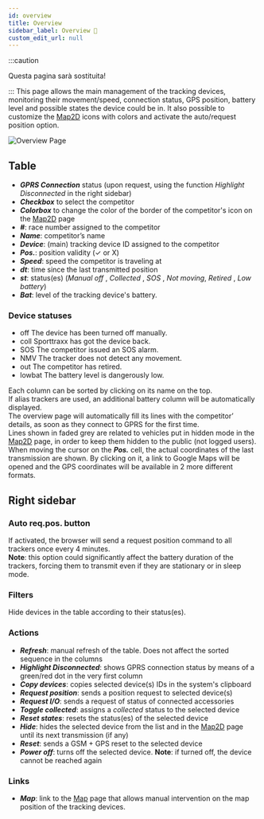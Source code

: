 ```yaml
---
id: overview
title: Overview 
sidebar_label: Overview 🚧
custom_edit_url: null
---
```

:::caution

Questa pagina sarà sostituita!

:::
This page allows the main management of the tracking devices, monitoring their movement/speed, connection status, GPS position, battery level and possible states the device could be in. 
It also possible to customize the [Map2D](map2d) icons with colors and activate the auto/request position option.

![Overview Page](/img/screenshots/overview.png)
## Table
* _**GPRS Connection**_ status (upon request, using the function _Highlight Disconnected_ in the right sidebar)
* _**Checkbox**_ to select the competitor
* _**Colorbox**_ to change the color of the border of the competitor's icon on the [Map2D](map2d) page
* _**#**_: race number assigned to the competitor
* _**Name**_: competitor’s name
* _**Device**_: (main) tracking device ID assigned to the competitor
* _**Pos.**_: position validity (✓ or X)
* _**Speed**_: speed the competitor is traveling at
* _**dt**_: time since the last transmitted position
* _**st**_: status(es) (_Manual off_ , _Collected_ , _SOS_ , _Not moving_, _Retired_ , _Low battery_)
* _**Bat**_: level of the tracking device's battery.

### Device statuses
* <span class="badge off">off</span> The device has been turned off manually.
* <span class="badge collected">coll</span> Sporttraxx has got the device back. 
* <span class="badge sos">SOS</span> The competitor issued an SOS alarm.
* <span class="badge nmv">NMV</span> The tracker does not detect any movement.
* <span class="badge out">out</span> The competitor has retired.
* <span class="badge lowbat">lowbat</span> The battery level is dangerously low.

Each column can be sorted by clicking on its name on the top.  
If alias trackers are used, an additional battery column will be automatically displayed.  
The overview page will automatically fill its lines with the competitor’ details, as soon as they connect to GPRS for the first time.  
Lines shown in faded grey are related to vehicles put in hidden mode in the [Map2D](map2d) page, in order to keep them hidden to the public (not logged users).  
When moving the cursor on the _**Pos.**_ cell, the actual coordinates of the last transmission are shown. By clicking on it, a link to Google Maps will be opened and the GPS coordinates will be available in 2 more different formats.
## Right sidebar
### Auto req.pos. button
If activated, the browser will send a request position command to all trackers once every 4 minutes.  
**Note**:  this option could significantly affect the battery duration of the trackers, forcing them to transmit even if they are stationary or in sleep mode.
### Filters 
Hide devices in the table according to their status(es).
### Actions
* _**Refresh**_: manual refresh of the table. Does not affect the sorted sequence in the columns
* _**Highlight Disconnected**_: shows GPRS connection status by means of a green/red dot in the very first column
* _**Copy devices**_: copies selected device(s) IDs in the system's clipboard
* _**Request position**_: sends a position request to selected device(s)
* _**Request I/O**_:  sends a request of status of connected accessories
* _**Toggle collected**_: assigns a _collected_ status to the selected device
* _**Reset states**_: resets the status(es) of the selected device
* _**Hide**_:  hides the selected device from the list and in the [Map2D](map2d) page until its next transmission (if any)
* _**Reset**_:  sends a GSM + GPS reset to the selected device
* _**Power off**_:  turns off the selected device. **Note**: if turned off, the device cannot be reached again
### Links
* _**Map**_: link to the [Map](map) page that allows manual intervention on the map position of the tracking devices.

